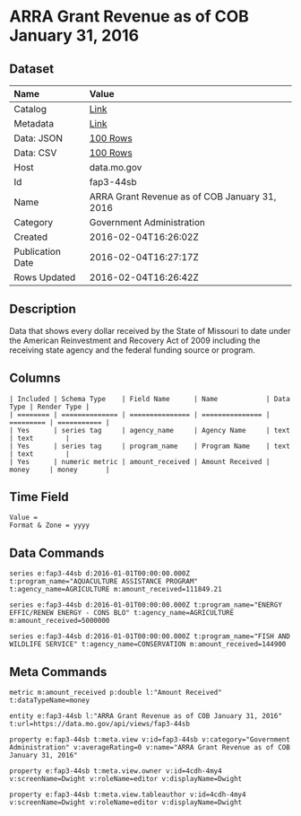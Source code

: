 # ARRA Grant Revenue as of COB January 31, 2016

## Dataset

| Name | Value |
| :--- | :---- |
| Catalog | [Link](https://catalog.data.gov/dataset/arra-grant-revenue-as-of-cob-january-31-2016) |
| Metadata | [Link](https://data.mo.gov/api/views/fap3-44sb) |
| Data: JSON | [100 Rows](https://data.mo.gov/api/views/fap3-44sb/rows.json?max_rows=100) |
| Data: CSV | [100 Rows](https://data.mo.gov/api/views/fap3-44sb/rows.csv?max_rows=100) |
| Host | data.mo.gov |
| Id | fap3-44sb |
| Name | ARRA Grant Revenue as of COB January 31, 2016 |
| Category | Government Administration |
| Created | 2016-02-04T16:26:02Z |
| Publication Date | 2016-02-04T16:27:17Z |
| Rows Updated | 2016-02-04T16:26:42Z |

## Description

Data that shows every dollar received by the State of Missouri to date under the American Reinvestment and Recovery Act of 2009 including the receiving state agency and the federal funding source or program.

## Columns

```ls
| Included | Schema Type    | Field Name      | Name            | Data Type | Render Type |
| ======== | ============== | =============== | =============== | ========= | =========== |
| Yes      | series tag     | agency_name     | Agency Name     | text      | text        |
| Yes      | series tag     | program_name    | Program Name    | text      | text        |
| Yes      | numeric metric | amount_received | Amount Received | money     | money       |
```

## Time Field

```ls
Value = 
Format & Zone = yyyy
```

## Data Commands

```ls
series e:fap3-44sb d:2016-01-01T00:00:00.000Z t:program_name="AQUACULTURE ASSISTANCE PROGRAM" t:agency_name=AGRICULTURE m:amount_received=111849.21

series e:fap3-44sb d:2016-01-01T00:00:00.000Z t:program_name="ENERGY EFFIC/RENEW ENERGY - CONS BLO" t:agency_name=AGRICULTURE m:amount_received=5000000

series e:fap3-44sb d:2016-01-01T00:00:00.000Z t:program_name="FISH AND WILDLIFE SERVICE" t:agency_name=CONSERVATION m:amount_received=144900
```

## Meta Commands

```ls
metric m:amount_received p:double l:"Amount Received" t:dataTypeName=money

entity e:fap3-44sb l:"ARRA Grant Revenue as of COB January 31, 2016" t:url=https://data.mo.gov/api/views/fap3-44sb

property e:fap3-44sb t:meta.view v:id=fap3-44sb v:category="Government Administration" v:averageRating=0 v:name="ARRA Grant Revenue as of COB January 31, 2016"

property e:fap3-44sb t:meta.view.owner v:id=4cdh-4my4 v:screenName=Dwight v:roleName=editor v:displayName=Dwight

property e:fap3-44sb t:meta.view.tableauthor v:id=4cdh-4my4 v:screenName=Dwight v:roleName=editor v:displayName=Dwight
```